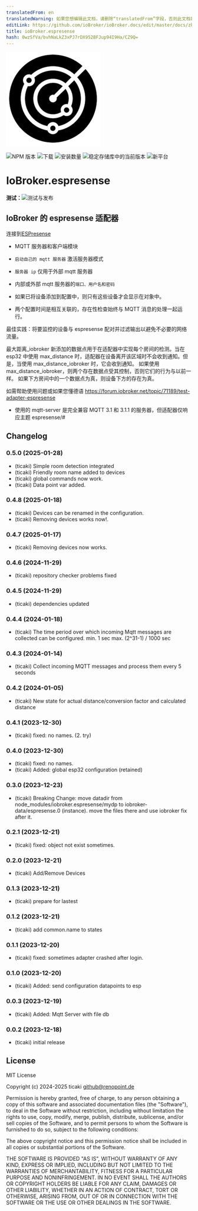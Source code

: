 ```yaml
---
translatedFrom: en
translatedWarning: 如果您想编辑此文档，请删除“translatedFrom”字段，否则此文档将再次自动翻译
editLink: https://github.com/ioBroker/ioBroker.docs/edit/master/docs/zh-cn/adapterref/iobroker.espresense/README.md
title: ioBroker.espresense
hash: 0wzSfVa/bvhNaLkZ3xPJ7rDX952BFJup94I9Ha/CZ9Q=
---
```

![标识](../../../en/adapterref/iobroker.espresense/admin/espresense.png)

![NPM 版本](https://img.shields.io/npm/v/iobroker.espresense.svg)
![下载](https://img.shields.io/npm/dm/iobroker.espresense.svg)
![安装数量](https://iobroker.live/badges/espresense-installed.svg)
![稳定存储库中的当前版本](https://iobroker.live/badges/espresense-stable.svg)
![新平台](https://nodei.co/npm/iobroker.espresense.png?downloads=true)

# IoBroker.espresense
**测试：**![测试与发布](https://github.com/ticaki/ioBroker.espresense/workflows/Test%20and%20Release/badge.svg)

## IoBroker 的 espresense 适配器
连接到[ESPresense](https://espresense.com)

- MQTT 服务器和客户端模块
- `启动自己的 mqtt 服务器` 激活服务器模式
- `服务器 ip` 仅用于外部 mqtt 服务器
- 内部或外部 mqtt 服务器的`端口、用户名和密码`

- 如果已将设备添加到配置中，则只有这些设备才会显示在对象中。
- 两个配置时间是相互关联的，存在性检查始终与 MQTT 消息的处理一起运行。

最佳实践：将要监控的设备与 espresense 配对并过滤输出以避免不必要的网络流量。

最大距离_iobroker
新添加的数据点用于在适配器中实现每个房间的检测。当在 esp32 中使用 max_distance 时，适配器在设备离开该区域时不会收到通知。但是，当使用 max_distance_iobroker 时，它会收到通知。
如果使用 max_distance_iobroker，则两个存在数据点受其控制，否则它们的行为与以前一样。
如果下方房间中的一个数据点为真，则设备下方的存在为真。

如需帮助使用问题或如果您懂德语 https://forum.iobroker.net/topic/71189/test-adapter-espresense

* 使用的 mqtt-server 是完全兼容 MQTT 3.1 和 3.1.1 的服务器，但适配器仅响应主题 espresense/#

## Changelog
<!--
    Placeholder for the next version (at the beginning of the line):
    ### **WORK IN PROGRESS**
-->
### 0.5.0 (2025-01-28)
* (ticaki) Simple room detection integrated
* (ticaki) Friendly room name added to devices
* (ticaki) global commands now work.
* (ticaki) Data point var added.

### 0.4.8 (2025-01-18)
* (ticaki) Devices can be renamed in the configuration.
* (ticaki) Removing devices works now!.

### 0.4.7 (2025-01-17)
* (ticaki) Removing devices now works.

### 0.4.6 (2024-11-29)
* (ticaki) repository checker problems fixed

### 0.4.5 (2024-11-29)
* (ticaki) dependencies updated

### 0.4.4 (2024-01-18)
* (ticaki) The time period over which incoming Mqtt messages are collected can be configured. min. 1 sec max. (2^31-1) / 1000 sec

### 0.4.3 (2024-01-14)
* (ticaki) Collect incoming MQTT messages and process them every 5 seconds

### 0.4.2 (2024-01-05)
* (ticaki) New state for actual distance/conversion factor and calculated distance

### 0.4.1 (2023-12-30)
* (ticaki) fixed: no names. (2. try)

### 0.4.0 (2023-12-30)
* (ticaki) fixed: no names.
* (ticaki) Added: global esp32 configuration (retained)

### 0.3.0 (2023-12-23)
* (ticaki) Breaking Change: move datadir from node_modules/iobroker.espresense/mydp to iobroker-data/espresense.0 (instance). move the files there and use iobroker fix after it.

### 0.2.1 (2023-12-21)
* (ticaki) fixed: object not exist sometimes.

### 0.2.0 (2023-12-21)
* (ticaki) Add/Remove Devices

### 0.1.3 (2023-12-21)
* (ticaki) prepare for lastest

### 0.1.2 (2023-12-21)
* (ticaki) add common.name to states

### 0.1.1 (2023-12-20)
* (ticaki) fixed: sometimes adapter crashed after login.

### 0.1.0 (2023-12-20)
* (ticaki) Added: send configuration datapoints to esp

### 0.0.3 (2023-12-19)
* (ticaki) Added: Mqtt Server with file db

### 0.0.2 (2023-12-18)
* (ticaki) initial release

## License
MIT License

Copyright (c) 2024-2025 ticaki <github@renopoint.de>

Permission is hereby granted, free of charge, to any person obtaining a copy
of this software and associated documentation files (the "Software"), to deal
in the Software without restriction, including without limitation the rights
to use, copy, modify, merge, publish, distribute, sublicense, and/or sell
copies of the Software, and to permit persons to whom the Software is
furnished to do so, subject to the following conditions:

The above copyright notice and this permission notice shall be included in all
copies or substantial portions of the Software.

THE SOFTWARE IS PROVIDED "AS IS", WITHOUT WARRANTY OF ANY KIND, EXPRESS OR
IMPLIED, INCLUDING BUT NOT LIMITED TO THE WARRANTIES OF MERCHANTABILITY,
FITNESS FOR A PARTICULAR PURPOSE AND NONINFRINGEMENT. IN NO EVENT SHALL THE
AUTHORS OR COPYRIGHT HOLDERS BE LIABLE FOR ANY CLAIM, DAMAGES OR OTHER
LIABILITY, WHETHER IN AN ACTION OF CONTRACT, TORT OR OTHERWISE, ARISING FROM,
OUT OF OR IN CONNECTION WITH THE SOFTWARE OR THE USE OR OTHER DEALINGS IN THE
SOFTWARE.